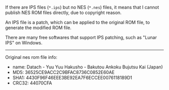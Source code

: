 

If there are IPS files (`*.ips`) but no NES (`*.nes`) files, it means that I cannot publish NES ROM files directly, due to copyright reason.

An IPS file is a patch, which can be applied to the original ROM file, to generate the modified ROM file.

There are many free softwares that support IPS patching, such as "Lunar IPS" on Windows.


***


Original nes rom file info:
- name: Datach - Yuu Yuu Hakusho - Bakutou Ankoku Bujutsu Kai (Japan)
- MD5: 36525CE9ACC2C9BFAC8736C0852E60AE
- SHA1: 4430F96F46EEE3BE92EA7F6ECCEE0076118189D1
- CRC32: 44070CFA


